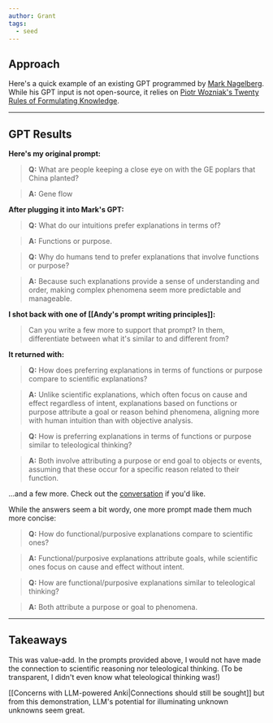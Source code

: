 ```yaml
---
author: Grant
tags:
  - seed
---
```

## Approach
Here's a quick example of an existing GPT programmed by [Mark Nagelberg](https://www.marknagelberg.com/). While his GPT input is not open-source, it relies on [Piotr Wozniak's Twenty Rules of Formulating Knowledge](https://www.supermemo.com/en/blog/twenty-rules-of-formulating-knowledge).

---
## GPT Results
**Here's my original prompt:**
>**Q:** What are people keeping a close eye on with the GE poplars that China planted?

>**A:** Gene flow

**After plugging it into Mark's GPT:**
>**Q:** What do our intuitions prefer explanations in terms of? 

>**A:** Functions or purpose.

>**Q:** Why do humans tend to prefer explanations that involve functions or purpose? 

>**A:** Because such explanations provide a sense of understanding and order, making complex phenomena seem more predictable and manageable.

**I shot back with one of [[Andy's prompt writing principles]]:** 
>Can you write a few more to support that prompt? In them, differentiate between what it's similar to and different from?

**It returned with:**
>**Q:** How does preferring explanations in terms of functions or purpose compare to scientific explanations?

> **A:** Unlike scientific explanations, which often focus on cause and effect regardless of intent, explanations based on functions or purpose attribute a goal or reason behind phenomena, aligning more with human intuition than with objective analysis.

>**Q:** How is preferring explanations in terms of functions or purpose similar to teleological thinking? 

>**A:** Both involve attributing a purpose or end goal to objects or events, assuming that these occur for a specific reason related to their function.

...and a few more. Check out the [conversation](https://chat.openai.com/share/8277d8ad-65c0-40ed-b4c5-0b0122d481e8) if you'd like.

While the answers seem a bit wordy, one more prompt made them much more concise:

>**Q:** How do functional/purposive explanations compare to scientific ones?  

>**A:** Functional/purposive explanations attribute goals, while scientific ones focus on cause and effect without intent.

>**Q:** How are functional/purposive explanations similar to teleological thinking?  

>**A:** Both attribute a purpose or goal to phenomena.

---
## Takeaways
This was value-add. In the prompts provided above, I would not have made the connection to scientific reasoning nor teleological thinking. (To be transparent, I didn't even know what teleological thinking was!) 

[[Concerns with LLM-powered Anki|Connections should still be sought]] but from this demonstration, LLM's potential for illuminating unknown unknowns seem great.